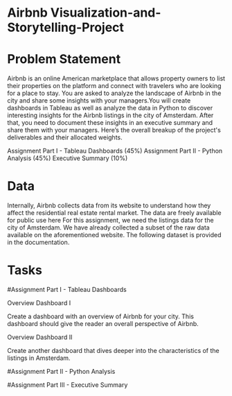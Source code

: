 # Airbnb Visualization-and-Storytelling-Project

# Problem Statement

Airbnb is an online American marketplace that allows property owners to list their properties on the platform and connect with travelers who are looking for a place to stay. You are asked to analyze the landscape of Airbnb in the city and share some insights with your managers.You will create dashboards in Tableau as well as analyze the data in Python to discover interesting insights for the Airbnb listings in the city of Amsterdam. After that, you need to document these insights in an executive summary and share them with your managers. Here’s the overall breakup of the project's deliverables and their allocated weights.

Assignment Part I - Tableau Dashboards (45%)
Assignment Part II - Python Analysis (45%)
Executive Summary (10%)

# Data
Internally, Airbnb collects data from its website to understand how they affect the residential real estate rental market. The data are freely available for public use here
For this assignment, we need the listings data for the city of Amsterdam. We have already collected a subset of the raw data available on the aforementioned website. 
The following dataset is provided in the documentation.

# Tasks

#Assignment Part I - Tableau Dashboards

Overview Dashboard I

Create a dashboard with an overview of Airbnb for your city. This dashboard should give the reader an overall perspective of Airbnb. 

Overview Dashboard II

Create another dashboard that dives deeper into the characteristics of the listings in Amsterdam. 

#Assignment Part II - Python Analysis

#Assignment Part III - Executive Summary

